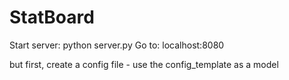 # StatBoard


Start server: python server.py
Go to: localhost:8080

but first, create a config file - use the config_template as a model 